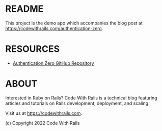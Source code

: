 # README

This project is the demo app which accompanies the blog post at https://codewithrails.com/authentication-zero.

# RESOURCES

* [Authentication Zero GitHub Repository](https://github.com/lazaronixon/authentication-zero/)

# ABOUT

Interested in Ruby on Rails? Code With Rails is a technical blog featuring articles and tutorials on Rails development, deployment, and scaling.

Visit us at https://codewithrails.com.

(c) Copyright 2022 Code With Rails
